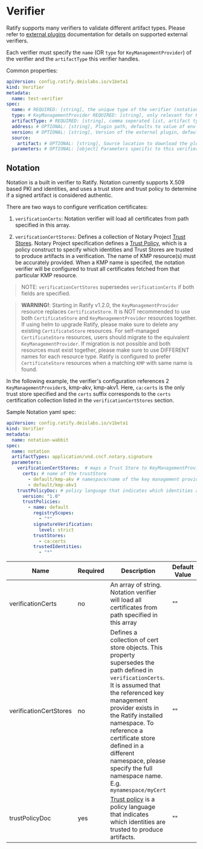 # Verifier

Ratify supports many verifiers to validate different artifact types. Please refer to [external plugins](../../external%20plugins/Verifier/) documentation for details on supported external verifiers. 

Each verifier must specify the `name` (OR `type` for `KeyManagementProvider`) of the verifier and the `artifactType` this verifier handles. 

Common properties:

```yml
apiVersion: config.ratify.deislabs.io/v1beta1
kind: Verifier
metadata:
  name: test-verifier
spec:
  name: # REQUIRED: [string], the unique type of the verifier (notation, cosign)
  type: # KeyManagementProvider REQUIRED: [string], only relevant for KMP. equivalent to name field. (inline, azurekeyvault)
  artifactType: # REQUIRED: [string], comma seperated list, artifact type this verifier handles
  address: # OPTIONAL: [string], Plugin path, defaults to value of env "RATIFY_CONFIG" or "~/.ratify/plugins"
  version: # OPTIONAL: [string], Version of the external plugin, defaults to 1.0.0. On ratify initialization, the specified version will be validated against the supported plugin version.
  source:
    artifact: # OPTIONAL: [string], Source location to download the plugin binary, learn more at docs/reference/dynamic-plugins.md e.g. wabbitnetworks.azurecr.io/test sample-verifier-plugin:v1
  parameters: # OPTIONAL: [object] Parameters specific to this verifier
```

## Notation

Notation is a built in verifier to Ratify. Notation currently supports X.509 based PKI and identities, and uses a trust store and trust policy to determine if a signed artifact is considered authentic.

There are two ways to configure verification certificates:

1. `verificationCerts`: Notation verifier will load all certificates from path specified in this array.

2. `verificationCertStores`: Defines a collection of Notary Project [Trust Stores](https://github.com/notaryproject/specifications/blob/main/specs/trust-store-trust-policy.md#trust-store). Notary Project specification defines a [Trust Policy](https://github.com/notaryproject/notaryproject/blob/main/specs/trust-store-trust-policy.md), which is a policy construct to specify which identities and Trust Stores are trusted to produce artifacts in a verification. The name of KMP resource(s) must be accurately provided. When a KMP name is specifed, the notation verifier will be configured to trust all certificates fetched from that particular KMP resource. 

> NOTE: `verificationCertStores` supersedes `verificationCerts` if both fields are specified.

> **WARNING!**: Starting in Ratify v1.2.0, the `KeyManagementProvider` resource replaces `CertificateStore`. It is NOT recommended to use both `CertificateStore` and `KeyManagementProvider` resources together. If using helm to upgrade Ratify, please make sure to delete any existing `CertificateStore` resources. For self-managed `CertificateStore` resources, users should migrate to the equivalent `KeyManagementProvider`. If migration is not possible and both resources must exist together, please make sure to use DIFFERENT names for each resource type. Ratify is configured to prefer `CertificateStore` resources when a matching `KMP` with same name is found.

In the following example, the verifier's configuration references 2 `KeyManagementProvider`s, kmp-akv, kmp-akv1. Here, `ca:certs` is the only trust store specified and the `certs` suffix corresponds to the `certs` certification collection listed in the `verificationCertStores` section.

Sample Notation yaml spec:
```yml
apiVersion: config.ratify.deislabs.io/v1beta1
kind: Verifier
metadata:
  name: notation-wabbit
spec:
  name: notation
  artifactTypes: application/vnd.cncf.notary.signature
  parameters:
    verificationCertStores:  # maps a Trust Store to KeyManagementProvider resources with certificates 
      certs: # name of the trustStore
        - default/kmp-akv # namespace/name of the key management provider CRD to include in this trustStore
        - default/kmp-akv1 
    trustPolicyDoc: # policy language that indicates which identities are trusted to produce artifacts
      version: "1.0"
      trustPolicies:
        - name: default
          registryScopes:
            - "*"
          signatureVerification:
            level: strict
          trustStores:
            - ca:certs
          trustedIdentities:
            - "*"
```

| Name                   | Required | Description                                                                                                                                                                                                                                                                                                                                      | Default Value |
| ---------------------- | -------- | ------------------------------------------------------------------------------------------------------------------------------------------------------------------------------------------------------------------------------------------------------------------------------------------------------------------------------------------------ | ------------- |
| verificationCerts      | no       | An array of string. Notation verifier will load all certificates from path specified in this array                                                                                                                                                                                                                                               | ""            |
| verificationCertStores | no       | Defines a collection of cert store objects. This property supersedes the path defined in `verificationCerts`. It is assumed that the referenced key management provider exists in the Ratify installed namespace. To reference a certificate store defined in a different namespace, please specify the full namespace name. E.g. `mynamespace/myCert` | ""            |
| trustPolicyDoc         | yes      | [Trust policy](https://github.com/notaryproject/notaryproject/blob/main/specs/trust-store-trust-policy.md) is a policy language that indicates which identities are trusted to produce artifacts.                                                                                                                                                | ""            |
